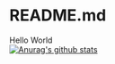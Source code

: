 # README.md
Hello World
<br>
[![Anurag's github stats](https://github-readme-stats.vercel.app/api?username=rasyidcode)](https://github.com/anuraghazra/github-readme-stats)
